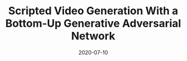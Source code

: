 ---
title: "Scripted Video Generation With a Bottom-Up Generative Adversarial Network"
collection: journals
permalink: /publication/Scripted
date: 2020-07-10
year: "2020"
venue: "TIP"
city: 
state: ""
thumbnail: "Scripted.png"
teaser : 
authors: "Qi Chen, Qi Wu, Jian Chen, Qingyao Wu, Anton van den Hengel, Mingkui Tan"
bibtex: Scripted.txt
uri: Scripted.pdf
arxiv: 
project: 
source: https://github.com/chenqi008/BoGAN
poster: 
data:
---